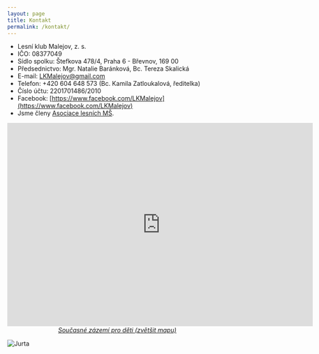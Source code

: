 ```yaml
---
layout: page
title: Kontakt
permalink: /kontakt/
---
```


- Lesní klub Malejov, z. s.
- IČO: 08377049
- Sídlo spolku: Štefkova 478/4, Praha 6 - Břevnov, 169 00
- Předsednictvo: Mgr. Natalie Baránková, Bc. Tereza Skalická
- E-mail: [LKMalejov@gmail.com](mailto:LKMalejov@gmail.com)
- Telefon: +420 604 648 573 (Bc. Kamila Zatloukalová, ředitelka)
- Číslo účtu: 2201701486/2010
- Facebook: [https://www.facebook.com/LKMalejov](https://www.facebook.com/LKMalejov)
- Jsme členy [Asociace lesních MŠ](https://www.lesnims.cz/lesni-klub-malejov.html).

<p style="text-align: center; font-style: italic;">
<iframe style="border:none" src="https://en.frame.mapy.cz/s/meculadufe" width="700" height="466" frameborder="0"></iframe>
<a href="https://en.mapy.cz/s/meculadufe">Současné zázemí pro děti (zvětšit mapu)</a>
</p>

![Jurta](/assets/jurta.jpg)
